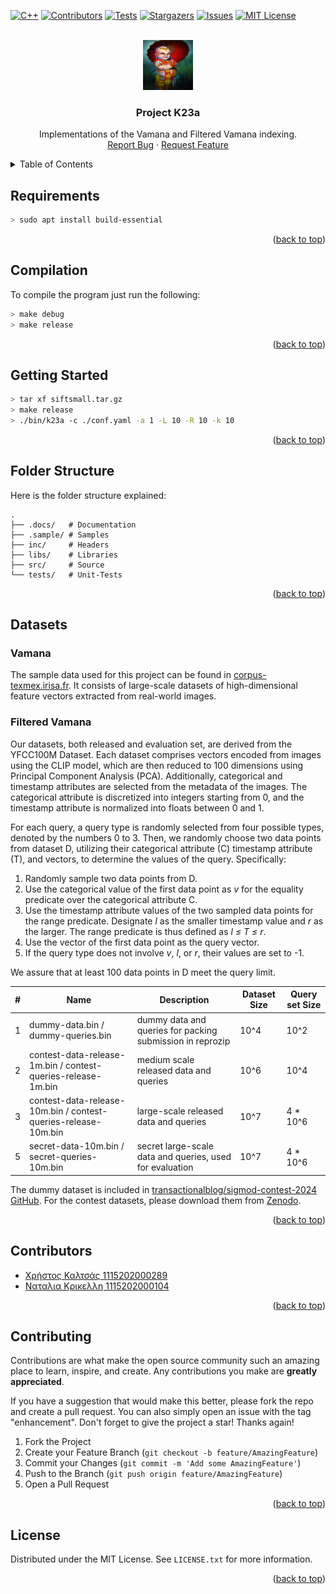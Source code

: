 <!-- Improved compatibility of back to top link: See: https://github.com/xcalts/di-uoa-project-k23a/pull/73 -->
<a id="readme-top"></a>



[![C++][C++]][C++-url]
[![Contributors][contributors-shield]][contributors-url]
[![Tests][tests-shield]][tests-url]
[![Stargazers][stars-shield]][stars-url]
[![Issues][issues-shield]][issues-url]
[![MIT License][license-shield]][license-url]



<!-- PROJECT LOGO -->
<br />
<div align="center">
  <a href="https://github.com/xcalts/di-uoa-project-k23a">
    <img src=".github/logo.png" alt="Logo" width="80" height="80">
  </a>

  <h3 align="center">Project K23a</h3>

  <p align="center">
    Implementations of the Vamana and Filtered Vamana indexing.
    <br />
    <a href="https://github.com/xcalts/di-uoa-project-k23a/issues/new?labels=bug&template=bug-report---.md">Report Bug</a>
    ·
    <a href="https://github.com/xcalts/di-uoa-project-k23a/issues/new?labels=enhancement&template=feature-request---.md">Request Feature</a>
  </p>
</div>



<!-- TABLE OF CONTENTS -->
<details>
  <summary>Table of Contents</summary>
  <ol>
    <li><a href="#requirements">Requirements</a></li>
    <li><a href="#compilation">Compilation</a></li>
    <li><a href="#getting-started">Getting Started</a></li>
    <li><a href="#folder-structure">Folder Structure</a></li>
    <li><a href="#datasets">Datasets</a></li>
    <li><a href="#contributors">Contributors</a></li>
    <li><a href="#contributing">Contributing</a></li>
    <li><a href="#license">License</a></li>
  </ol>
</details>



## Requirements

```sh
> sudo apt install build-essential
```

<p align="right">(<a href="#readme-top">back to top</a>)</p>

## Compilation

To compile the program just run the following:

```sh
> make debug
> make release  
```

<p align="right">(<a href="#readme-top">back to top</a>)</p>

## Getting Started

```sh
> tar xf siftsmall.tar.gz
> make release
> ./bin/k23a -c ./conf.yaml -a 1 -L 10 -R 10 -k 10
```

<p align="right">(<a href="#readme-top">back to top</a>)</p>

## Folder Structure

Here is the folder structure explained:

```text
.
├── .docs/   # Documentation
├── .sample/ # Samples
├── inc/     # Headers
├── libs/    # Libraries
├── src/     # Source
└── tests/   # Unit-Tests
```

<p align="right">(<a href="#readme-top">back to top</a>)</p>

## Datasets

### Vamana

The sample data used for this project can be found in [corpus-texmex.irisa.fr](http://corpus-texmex.irisa.fr/).
It consists of large-scale datasets of high-dimensional feature vectors extracted from real-world images.

### Filtered Vamana

Our datasets, both released and evaluation set, are derived from the YFCC100M Dataset. Each dataset comprises vectors encoded from images using the CLIP model, which are then reduced to 100 dimensions using Principal Component Analysis (PCA). Additionally, categorical and timestamp attributes are selected from the metadata of the images. The categorical attribute is discretized into integers starting from 0, and the timestamp attribute is normalized into floats between 0 and 1.

For each query, a query type is randomly selected from four possible types, denoted by the numbers 0 to 3. Then, we randomly choose two data points from dataset D, utilizing their categorical attribute (C) timestamp attribute (T), and vectors, to determine the values of the query. Specifically:

1. Randomly sample two data points from D.
2. Use the categorical value of the first data point as *v* for the equality predicate over the categorical attribute C.
3. Use the timestamp attribute values of the two sampled data points for the range predicate. Designate *l* as the smaller timestamp value and *r* as the larger. The range predicate is thus defined as *l ≤ T ≤ r*.
4. Use the vector of the first data point as the query vector.
5. If the query type does not involve *v*, *l*, or *r*, their values are set to -1.

We assure that at least 100 data points in D meet the query limit.

| # | Name | Description | Dataset Size | Query set Size |
|---|-------|-------------|--------------|----------------|
| 1 | dummy-data.bin / dummy-queries.bin | dummy data and queries for packing submission in reprozip | 10^4 | 10^2 |
| 2 | contest-data-release-1m.bin / contest-queries-release-1m.bin | medium scale released data and queries | 10^6 | 10^4 |
| 3 | contest-data-release-10m.bin / contest-queries-release-10m.bin | large-scale released data and queries | 10^7 | 4 * 10^6 |
| 5 | secret-data-10m.bin / secret-queries-10m.bin | secret large-scale data and queries, used for evaluation | 10^7 | 4 * 10^6 |

The dummy dataset is included in [transactionalblog/sigmod-contest-2024 GitHub](#). For the contest datasets, please download them from [Zenodo](#).


<p align="right">(<a href="#readme-top">back to top</a>)</p>

## Contributors

- [Χρήστος Καλτσάς 1115202000289](https://github.com/xcalts)
- [Ναταλια Κρικελλη 1115202000104](https://github.com/nataliakrik)

<p align="right">(<a href="#readme-top">back to top</a>)</p>

## Contributing

Contributions are what make the open source community such an amazing place to learn, inspire, and create. Any contributions you make are **greatly appreciated**.

If you have a suggestion that would make this better, please fork the repo and create a pull request. You can also simply open an issue with the tag "enhancement".
Don't forget to give the project a star! Thanks again!

1. Fork the Project
2. Create your Feature Branch (`git checkout -b feature/AmazingFeature`)
3. Commit your Changes (`git commit -m 'Add some AmazingFeature'`)
4. Push to the Branch (`git push origin feature/AmazingFeature`)
5. Open a Pull Request

<p align="right">(<a href="#readme-top">back to top</a>)</p>

## License

Distributed under the MIT License. See `LICENSE.txt` for more information.

<p align="right">(<a href="#readme-top">back to top</a>)</p>


<!-- MARKDOWN LINKS & IMAGES -->
<!-- https://www.markdownguide.org/basic-syntax/#reference-style-links -->
[contributors-shield]: https://img.shields.io/github/contributors/xcalts/di-uoa-project-k23a.svg?style=for-the-badge
[contributors-url]: https://github.com/xcalts/di-uoa-project-k23a/graphs/contributors
[tests-shield]: https://img.shields.io/github/actions/workflow/status/xcalts/di-uoa-project-k23a/ci.yml?style=for-the-badge&label=TESTS
[tests-url]: https://github.com/xcalts/di-uoa-project-k23a/actions/workflows/ci.yml
[stars-shield]: https://img.shields.io/github/stars/xcalts/di-uoa-project-k23a.svg?style=for-the-badge
[stars-url]: https://github.com/xcalts/di-uoa-project-k23a/stargazers
[issues-shield]: https://img.shields.io/github/issues/xcalts/di-uoa-project-k23a.svg?style=for-the-badge
[issues-url]: https://github.com/xcalts/di-uoa-project-k23a/issues
[license-shield]: https://img.shields.io/github/license/xcalts/di-uoa-project-k23a.svg?style=for-the-badge
[license-url]: https://github.com/xcalts/di-uoa-project-k23a/blob/master/LICENSE.txt
[C++]: https://img.shields.io/badge/-C++-blue?style=for-the-badge
[C++-url]: https://cplusplus.com/
